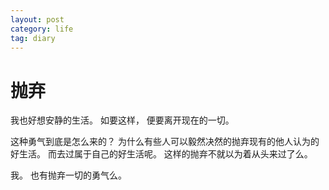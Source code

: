 ```yaml
---
layout: post
category: life
tag: diary
---
```


抛弃
===

我也好想安静的生活。
如要这样，
便要离开现在的一切。

这种勇气到底是怎么来的？
为什么有些人可以毅然决然的抛弃现有的他人认为的好生活。
而去过属于自己的好生活呢。
这样的抛弃不就以为着从头来过了么。

我。
也有抛弃一切的勇气么。
